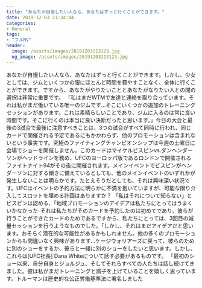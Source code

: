 ```yaml
---
title: "あなたが自慢したい人なら、あなたはずっと行くことができます。"
date: 2019-12-03 21:34:44
categories:
- General
tags:
- "フルMV"
header:
  image: /assets/images/20191203213123.jpg
  og_image: /assets/images/20191203213123.jpg
---
```


あなたが自慢したい人なら、あなたはずっと行くことができます。しかし、少女としては、ジムといくつかの服にほとんど時間を費やすことなく、全体に行くことができます。ですから、あなたがやりたいこととあなたがなりたい人との間の選択は非常に重要です。 「私はまだWTMで友達と連絡を取り合っています。それは私がまだ働いている唯一のジムです...そこにいくつかの追加のトレーニングセッションがあります。これは素晴らしいことであり、ジムに入るのは常に良い時間です。そこに行くのは本当に良い決断だったと思います。」今日の大会と最後の3試合で最後に注意すべきことは、3つの試合がすべて同時に行われ、同じカードで開催される予定であるにもかかわらず、他のプロモーションは含まれないという事実です。究極のファイティングチャンピオンシップは今週の土曜日に会場でショーを開催しません。このカードはマイケルビスピンvs.ダンヘンダーソンがヘッドラインを務め、UFCのヨーロッパ版であるロンドンで開催されるファイトナイト94がその夜に開催されます。メインイベントでビスピンがヘンダーソンに対する傾きに備えているとしても、他のメインイベントのいずれかが発生しないことは明らかです。たとえそうだとしても、それは興味深い状況です。UFCはイベントの予約方法に明らかに不満を抱いていますが、可能な限り介入してスロットを埋める計画はありますか？ 「私はそれについて知らない」とビスピンは認める、「地域プロモーションのアイデアは私たちにとってはうまくいかなかった-それは私たちがそのカードを予約したのは初めてであり、彼らが行うことができたカードのためであるですから、私たちにとっては、3回目の減量セッションを行うようなものでした。「しかし、それはまだアイデアだと思います。おそらく潜在的な可能性があるかもしれません。他の多くのプロモーションからも間違いなく興味があります…ケージウォリアーズに戻って、彼らのために別のショーをするか、彼らと一緒に別のショーをしたいと思います。しかし、これらは[UFC社長] Dana Whiteについて話す必要があるものです。 「最初のショー以来、自分自身とジョルジュ、そしてそれらすべての人たちは話し続けてきました。彼は私がまだトレーニングと調子を上げていることを嬉しく思っています。トルーマンは歴史的な公正労働基準法に署名しました
